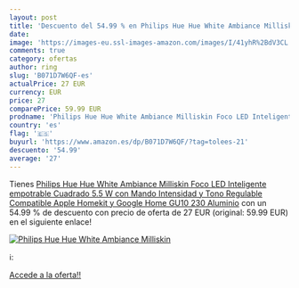 ```yaml
---
layout: post
title: 'Descuento del 54.99 % en Philips Hue Hue White Ambiance Milliskin'
date: 
image: 'https://images-eu.ssl-images-amazon.com/images/I/41yhR%2BdV3CL._SL200_.jpg'
comments: true
category: ofertas
author: ring
slug: 'B071D7W6QF-es'
actualPrice: 27 EUR
currency: EUR
price: 27
comparePrice: 59.99 EUR
prodname: 'Philips Hue Hue White Ambiance Milliskin Foco LED Inteligente empotrable Cuadrado  5.5 W  con Mando  Intensidad y Tono Regulable  Compatible Apple Homekit y Google Home GU10  230 Aluminio'
country: 'es'
flag: '🇪🇸'
buyurl: 'https://www.amazon.es/dp/B071D7W6QF/?tag=tolees-21'
descuento: '54.99'
average: '27'
---
```


Tienes [Philips Hue Hue White Ambiance Milliskin Foco LED Inteligente empotrable Cuadrado  5.5 W  con Mando  Intensidad y Tono Regulable  Compatible Apple Homekit y Google Home GU10  230 Aluminio](https://www.amazon.es/dp/B071D7W6QF/?tag=tolees-21) con un 54.99 % de descuento con precio de oferta de 27 EUR (original: 59.99 EUR) en el siguiente enlace!

[![Philips Hue Hue White Ambiance Milliskin](https://images-eu.ssl-images-amazon.com/images/I/41yhR%2BdV3CL._SL200_.jpg)](https://www.amazon.es/dp/B071D7W6QF/?tag=tolees-21)

ℹ️:


[Accede a la oferta!!](https://www.amazon.es/dp/B071D7W6QF/?tag=tolees-21)
